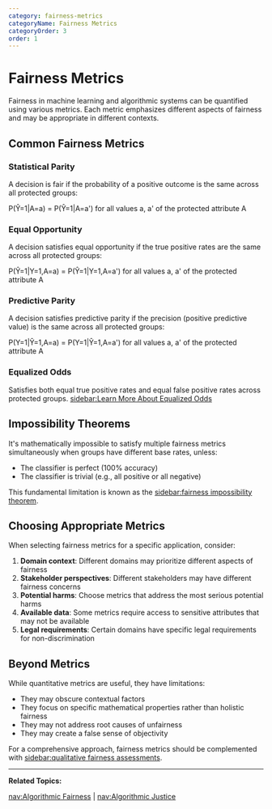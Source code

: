 ```yaml
---
category: fairness-metrics
categoryName: Fairness Metrics
categoryOrder: 3
order: 1
---
```


# Fairness Metrics

Fairness in machine learning and algorithmic systems can be quantified using various metrics. Each metric emphasizes different aspects of fairness and may be appropriate in different contexts.

## Common Fairness Metrics

### Statistical Parity

A decision is fair if the probability of a positive outcome is the same across all protected groups:

P(Ŷ=1|A=a) = P(Ŷ=1|A=a') for all values a, a' of the protected attribute A

### Equal Opportunity

A decision satisfies equal opportunity if the true positive rates are the same across all protected groups:

P(Ŷ=1|Y=1,A=a) = P(Ŷ=1|Y=1,A=a') for all values a, a' of the protected attribute A

### Predictive Parity

A decision satisfies predictive parity if the precision (positive predictive value) is the same across all protected groups:

P(Y=1|Ŷ=1,A=a) = P(Y=1|Ŷ=1,A=a') for all values a, a' of the protected attribute A

### Equalized Odds

Satisfies both equal true positive rates and equal false positive rates across protected groups. [sidebar:Learn More About Equalized Odds](equalized-odds)

## Impossibility Theorems

It's mathematically impossible to satisfy multiple fairness metrics simultaneously when groups have different base rates, unless:

- The classifier is perfect (100% accuracy)
- The classifier is trivial (e.g., all positive or all negative)

This fundamental limitation is known as the [sidebar:fairness impossibility theorem](impossibility-theorem).

## Choosing Appropriate Metrics

When selecting fairness metrics for a specific application, consider:

1. **Domain context**: Different domains may prioritize different aspects of fairness
2. **Stakeholder perspectives**: Different stakeholders may have different fairness concerns
3. **Potential harms**: Choose metrics that address the most serious potential harms
4. **Available data**: Some metrics require access to sensitive attributes that may not be available
5. **Legal requirements**: Certain domains have specific legal requirements for non-discrimination

## Beyond Metrics

While quantitative metrics are useful, they have limitations:

- They may obscure contextual factors
- They focus on specific mathematical properties rather than holistic fairness
- They may not address root causes of unfairness
- They may create a false sense of objectivity

For a comprehensive approach, fairness metrics should be complemented with [sidebar:qualitative fairness assessments](qualitative-assessment).

---

**Related Topics:**

[nav:Algorithmic Fairness](algorithmic-fairness) | [nav:Algorithmic Justice](algorithmic-justice)
